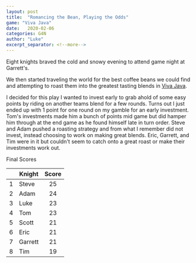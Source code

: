 ```yaml
---
layout: post
title:  "Romancing the Bean, Playing the Odds"
game: "Viva Java"
date:   2020-02-06
categories: G4N
author: "Luke"
excerpt_separator: <!--more-->
---
```


Eight knights braved the cold and snowy evening to attend game night at Garrett's.

 We then started traveling the world for the best coffee beans we could find and attempting to roast them into the greatest tasting blends in <a href="https://boardgamegeek.com/boardgame/103660/vivajava-coffee-game" target="_blank">Viva Java</a>.

 <!--more-->

I decided for this play I wanted to invest early to grab ahold of some easy points by riding on another teams blend for a few rounds.  Turns out I just ended up with 1 point for one round on my gamble for an early investment.  Tom's investments made him a bunch of points mid game but did hamper him through at the end game as he found himself late in turn order.  Steve and Adam pushed a roasting strategy and from what I remember did not invest, instead choosing to work on making great blends.  Eric, Garrett, and Tim were in it but couldn't seem to catch onto a great roast or make their investments work out.

Final Scores

| | Knight | Score |
| :---: | --- | :---: |
| 1 | Steve | 25 |
| 2 | Adam | 24 |
| 3 | Luke | 23 |
| 4 | Tom | 23 |
| 5 | Scott | 21 |
| 6 | Eric | 21 |
| 7 | Garrett | 21 |
| 8 | Tim | 19 |
